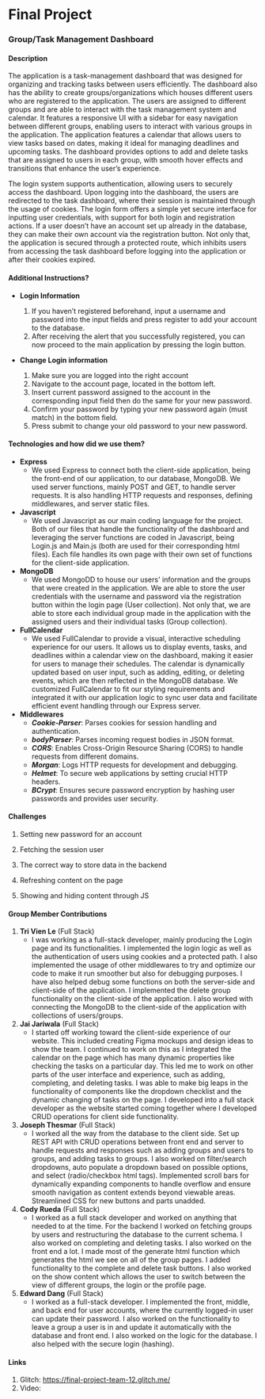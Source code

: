 # Final Project

### Group/Task Management Dashboard

#### Description
The application is a task-management dashboard that was designed for organizing and tracking tasks between users efficiently. The dashboard also has the ability to create groups/organizations which houses different users who are registered to the application. The users are assigned to different groups and are able to interact with the task management system and calendar. It features a responsive UI with a sidebar for easy navigation between different groups, enabling users to interact with various groups in the application. The application features a calendar that allows users to view tasks based on dates, making it ideal for managing deadlines and upcoming tasks. The dashboard provides options to add and delete tasks that are assigned to users in each group, with smooth hover effects and transitions that enhance the user’s experience.

The login system supports authentication, allowing users to securely access the dashboard. Upon logging into the dashboard, the users are redirected to the task dashboard, where their session is maintained through the usage of cookies. The login form offers a simple yet secure interface for inputting user credentials, with support for both login and registration actions. If a user doesn’t have an account set up already in the database, they can make their own account via the registration button. Not only that, the application is secured through a protected route, which inhibits users from accessing the task dashboard before logging into the application or after their cookies expired. 

#### Additional Instructions?
- **Login Information**

  1. If you haven’t registered beforehand, input a username and password into the input fields and press register to add your account to the database.
  2. After receiving the alert that you successfully registered, you can now proceed to the main application by pressing the login button.

- **Change Login information**

  1. Make sure you are logged into the right account
  2. Navigate to the account page, located in the bottom left.
  3. Insert current password assigned to the account in the corresponding input field then do the same for your new password.
  4. Confirm your password by typing your new password again (must match) in the bottom field.
  5. Press submit to change your old password to your new password.

#### Technologies and how did we use them?
- **Express**
  - We used Express to connect both the client-side application, being the front-end of our application, to our database, MongoDB. We used server functions, mainly POST and GET, to handle server requests. It is also handling HTTP requests and responses, defining middlewares, and server static files.
- **Javascript**
  - We used Javascript as our main coding language for the project. Both of our files that handle the functionality of the dashboard and leveraging the server functions are coded in Javascript, being Login.js and Main.js (both are used for their corresponding html files). Each file handles its own page with their own set of functions for the client-side application.
- **MongoDB**
  - We used MongoDD to house our users' information and the groups that were created in the application. We are able to store the user credentials with the username and password via the registration button within the login page (User collection). Not only that, we are able to store each individual group made in the application with the assigned users and their individual tasks (Group collection).
- **FullCalendar**
  - We used FullCalendar to provide a visual, interactive scheduling experience for our users. It allows us to display events, tasks, and deadlines within a calendar view on the dashboard, making it easier for users to manage their schedules. The calendar is dynamically updated based on user input, such as adding, editing, or deleting events, which are then reflected in the MongoDB database. We customized FullCalendar to fit our styling requirements and integrated it with our application logic to sync user data and facilitate efficient event handling through our Express server.
- **Middlewares**
  - ***Cookie-Parser***: Parses cookies for session handling and authentication.
  - ***bodyParser***: Parses incoming request bodies in JSON format.
  - ***CORS***: Enables Cross-Origin Resource Sharing (CORS) to handle requests from different domains.
  - ***Morgan***: Logs HTTP requests for development and debugging.
  - ***Helmet***: To secure web applications by setting crucial HTTP headers. 
  - ***BCrypt***: Ensures secure password encryption by hashing user passwords and provides user security.

#### Challenges
1. Setting new password for an account
   
2. Fetching the session user
   
3. The correct way to store data in the backend
   
4. Refreshing content on the page
   
5. Showing and hiding content through JS

#### Group Member Contributions
1. **Tri Vien Le** (Full Stack)
   - I was working as a full-stack developer, mainly producing the Login page and its functionalities. I implemented the login logic as well as the authentication of users using cookies and a protected path. I also implemented the usage of other middlewares to try and optimize our code to make it run smoother but also for debugging purposes. I have also helped debug some functions on both the server-side and client-side of the application. I implemented the delete group functionality on the client-side of the application. I also worked with connecting the MongoDB to the client-side of the application with collections of users/groups.
2. **Jai Jariwala** (Full Stack)
   - I started off working toward the client-side experience of our website. This included creating Figma mockups and design ideas to show the team. I continued to work on this as I integrated the calendar on the page which has many dynamic properties like checking the tasks on a particular day. This led me to work on other parts of the user interface and experience, such as adding, completing, and deleting tasks. I was able to make big leaps in the functionality of components like the dropdown checklist and the dynamic changing of tasks on the page. I developed into a full stack developer as the website started coming together where I developed CRUD operations for client side functionality. 
3. **Joseph Thesmar** (Full Stack)
   - I worked all the way from the database to the client side. Set up REST API with CRUD operations between front end and server to handle requests and responses such as adding groups and users to groups, and adding tasks to groups. I also worked on filter/search dropdowns, auto populate a dropdown based on possible options, and select (radio/checkbox html tags). Implemented scroll bars for dynamically expanding components to handle overflow and ensure smooth navigation as content extends beyond viewable areas. Streamlined CSS for new buttons and parts unadded.
4. **Cody Rueda** (Full Stack)
   - I worked as a full stack developer and worked on anything that needed to at the time. For the backend I worked on fetching groups by users and restructuring the database to the current schema. I also worked on completing and deleting tasks. I also worked on the front end a lot. I made most of the generate html function which generates the html we see on all of the group pages. I added functionality to the complete and delete task buttons. I also worked on the show content which allows the user to switch between the view of different groups, the login or the profile page.
5. **Edward Dang** (Full Stack)
   - I worked as a full-stack developer. I implemented the front, middle, and back end for user accounts, where the currently logged-in user can update their password. I also worked on the functionality to leave a group a user is in and update it automatically with the database and front end. I also worked on the logic for the database. I also helped with the secure login (hashing).

#### Links
1. Glitch: https://final-project-team-12.glitch.me/
2. Video: 



